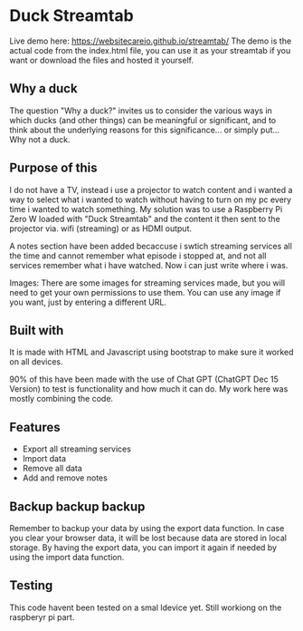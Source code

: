 # Duck Streamtab
Live demo here: https://websitecareio.github.io/streamtab/
The demo is the actual code from the index.html file, you can use it as your streamtab if you want or download the files and hosted it yourself.

## Why a duck
The question "Why a duck?" invites us to consider the various ways in which ducks (and other things) can be meaningful or significant, and to think about the underlying reasons for this significance... or simply put... Why not a duck.

## Purpose of this
I do not have a TV, instead i use a projector to watch content and i wanted a way to select what i wanted to watch without having to turn on my pc every time i wanted to watch something. My solution was to use a Raspberry Pi Zero W loaded with "Duck Streamtab" and the content it then sent to the projector via. wifi (streaming) or as HDMI output.

A notes section have been added becaccuse i swtich streaming services all the time and cannot remember what episode i stopped at, and not all services remember what i have watched. Now i can just write where i was.

Images:
There are some images for streaming services made, but you will need to get your own permissions to use them. You can use any image if you want, just by entering a different URL.

## Built with
It is made with HTML and Javascript using bootstrap to make sure it worked on all devices.

90% of this have been made with the use of Chat GPT (ChatGPT Dec 15 Version) to test is functionality and how much it can do. My work here was mostly combining the code.

## Features
* Export all streaming services
* Import data
* Remove all data
* Add and remove notes


## Backup backup backup
Remember to backup your data by using the export data function. In case you clear your browser data, it will be lost because data are stored in local storage.
By having the export data, you can import it again if needed by using the import data function.

## Testing
This code havent been tested on a smal ldevice yet. Still workiong on the raspberyr pi part.
